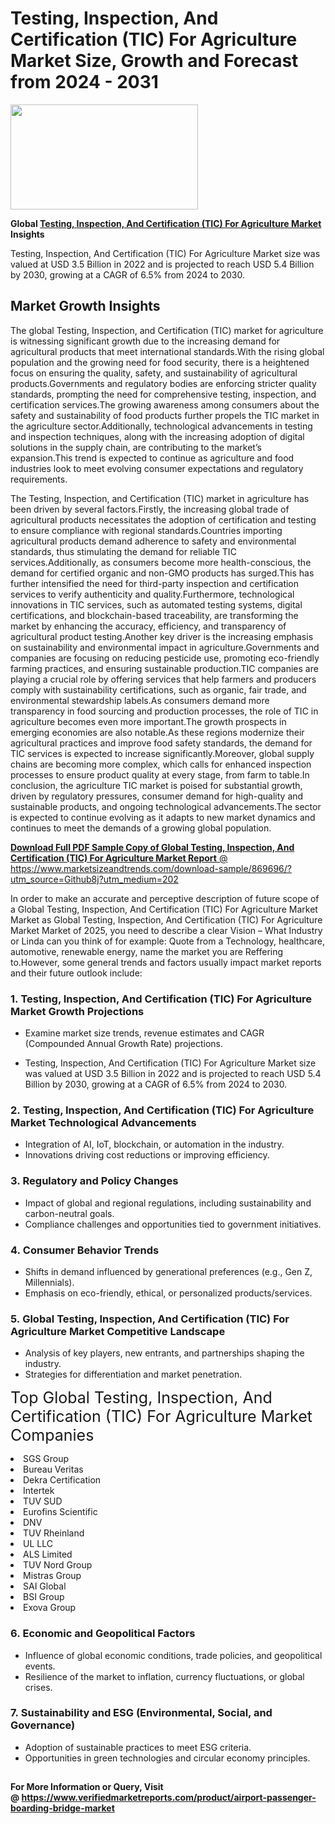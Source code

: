 <H1>Testing, Inspection, And Certification (TIC) For Agriculture Market Size, Growth and Forecast from 2024 - 2031</H1><img class="aligncenter size-medium wp-image-584254" src="https://thirdeyenews.in/wp-content/uploads/2024/09/Global-Market-Research-300x168.jpeg" alt="" width="300" height="168" /><p><strong>Global&nbsp;<a href="https://www.marketsizeandtrends.com/download-sample/869696/?utm_source=Github8j?utm_medium=202">Testing, Inspection, And Certification (TIC) For Agriculture Market</a> Insights</strong></p><p>Testing, Inspection, And Certification (TIC) For Agriculture Market size was valued at USD 3.5 Billion in 2022 and is projected to reach USD 5.4 Billion by 2030, growing at a CAGR of 6.5% from 2024 to 2030.</p><p><h2>Market Growth Insights</h2> <p>The global Testing, Inspection, and Certification (TIC) market for agriculture is witnessing significant growth due to the increasing demand for agricultural products that meet international standards.With the rising global population and the growing need for food security, there is a heightened focus on ensuring the quality, safety, and sustainability of agricultural products.Governments and regulatory bodies are enforcing stricter quality standards, prompting the need for comprehensive testing, inspection, and certification services.The growing awareness among consumers about the safety and sustainability of food products further propels the TIC market in the agriculture sector.Additionally, technological advancements in testing and inspection techniques, along with the increasing adoption of digital solutions in the supply chain, are contributing to the market’s expansion.This trend is expected to continue as agriculture and food industries look to meet evolving consumer expectations and regulatory requirements.</p> <p><a href="#"></a></p> <p>The Testing, Inspection, and Certification (TIC) market in agriculture has been driven by several factors.Firstly, the increasing global trade of agricultural products necessitates the adoption of certification and testing to ensure compliance with regional standards.Countries importing agricultural products demand adherence to safety and environmental standards, thus stimulating the demand for reliable TIC services.Additionally, as consumers become more health-conscious, the demand for certified organic and non-GMO products has surged.This has further intensified the need for third-party inspection and certification services to verify authenticity and quality.Furthermore, technological innovations in TIC services, such as automated testing systems, digital certifications, and blockchain-based traceability, are transforming the market by enhancing the accuracy, efficiency, and transparency of agricultural product testing.Another key driver is the increasing emphasis on sustainability and environmental impact in agriculture.Governments and companies are focusing on reducing pesticide use, promoting eco-friendly farming practices, and ensuring sustainable production.TIC companies are playing a crucial role by offering services that help farmers and producers comply with sustainability certifications, such as organic, fair trade, and environmental stewardship labels.As consumers demand more transparency in food sourcing and production processes, the role of TIC in agriculture becomes even more important.The growth prospects in emerging economies are also notable.As these regions modernize their agricultural practices and improve food safety standards, the demand for TIC services is expected to increase significantly.Moreover, global supply chains are becoming more complex, which calls for enhanced inspection processes to ensure product quality at every stage, from farm to table.In conclusion, the agriculture TIC market is poised for substantial growth, driven by regulatory pressures, consumer demand for high-quality and sustainable products, and ongoing technological advancements.The sector is expected to continue evolving as it adapts to new market dynamics and continues to meet the demands of a growing global population.<p><a href="#"></p><p><span class=""><strong>Download Full PDF Sample Copy of Global Testing, Inspection, And Certification (TIC) For Agriculture Market Report</strong> @ <a href="https://www.marketsizeandtrends.com/download-sample/869696/?utm_source=Github8j?utm_medium=202" target="_blank">https://www.marketsizeandtrends.com/download-sample/869696/?utm_source=Github8j?utm_medium=202</a></span></p><p>In order to make an accurate and perceptive description of future scope of a Global&nbsp;Testing, Inspection, And Certification (TIC) For Agriculture Market Market as Global&nbsp;Testing, Inspection, And Certification (TIC) For Agriculture Market Market of 2025, you need to describe a clear Vision &ndash; What Industry or Linda can you think of for example: Quote from a Technology, healthcare, automotive, renewable energy, name the market you are Reffering to.However, some general trends and factors usually impact market reports and their future outlook include:</p><h3>1.&nbsp;<strong>Testing, Inspection, And Certification (TIC) For Agriculture Market Growth Projections</strong></h3><ul><li>Examine market size trends, revenue estimates and CAGR (Compounded Annual Growth Rate) projections.</li><li><p>Testing, Inspection, And Certification (TIC) For Agriculture Market size was valued at USD 3.5 Billion in 2022 and is projected to reach USD 5.4 Billion by 2030, growing at a CAGR of 6.5% from 2024 to 2030.</p></li></ul><h3>2.&nbsp;<strong>Testing, Inspection, And Certification (TIC) For Agriculture Market Technological Advancements</strong></h3><ul><li>Integration of AI, IoT, blockchain, or automation in the industry.</li><li>Innovations driving cost reductions or improving efficiency.</li></ul><h3>3.&nbsp;<strong>Regulatory and Policy Changes</strong></h3><ul><li>Impact of global and regional regulations, including sustainability and carbon-neutral goals.</li><li>Compliance challenges and opportunities tied to government initiatives.</li></ul><h3>4.&nbsp;<strong>Consumer Behavior Trends</strong></h3><ul><li>Shifts in demand influenced by generational preferences (e.g., Gen Z, Millennials).</li><li>Emphasis on eco-friendly, ethical, or personalized products/services.</li></ul><h3>5.&nbsp;<strong>Global Testing, Inspection, And Certification (TIC) For Agriculture Market Competitive Landscape</strong></h3><ul><li>Analysis of key players, new entrants, and partnerships shaping the industry.</li><li>Strategies for differentiation and market penetration.</li></ul><p data-pm-slice="1 1 []"><span style="color: inherit; font-family: inherit; font-size: 25px;">Top Global Testing, Inspection, And Certification (TIC) For Agriculture Market Companies</span></p><div class="" data-test-id=""><p><li>SGS Group</li><li> Bureau Veritas</li><li> Dekra Certification</li><li> Intertek</li><li> TUV SUD</li><li> Eurofins Scientific</li><li> DNV</li><li> TUV Rheinland</li><li> UL LLC</li><li> ALS Limited</li><li> TUV Nord Group</li><li> Mistras Group</li><li> SAI Global</li><li> BSI Group</li><li> Exova Group</li></p></div><h3>6.&nbsp;<strong>Economic and Geopolitical Factors</strong></h3><ul><li>Influence of global economic conditions, trade policies, and geopolitical events.</li><li>Resilience of the market to inflation, currency fluctuations, or global crises.</li></ul><h3>7.&nbsp;<strong>Sustainability and ESG (Environmental, Social, and Governance)</strong></h3><ul><li>Adoption of sustainable practices to meet ESG criteria.</li><li>Opportunities in green technologies and circular economy principles.</li></ul><h2><strong style="font-size: 14px;">For More Information or Query, Visit @&nbsp;</strong><a style="background-color: #ffffff; font-size: 14px;" href="https://www.marketsizeandtrends.com/report/testing-inspection-and-certification-tic-for-agriculture-market/" target="_blank">https://www.verifiedmarketreports.com/product/airport-passenger-boarding-bridge-market</a></h2>